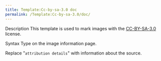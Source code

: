 ```yaml
---
title: Template:Cc-by-sa-3.0 doc
permalink: /Template:Cc-by-sa-3.0/doc/
---
```


Description
This template is used to mark images with the
[CC-BY-SA-3.0](http://creativecommons.org/licenses/by-sa/3.0/) license.

Syntax
Type on the image information page.

Replace "`attribution details`" with information about the source.

<includeonly></includeonly><noinclude></noinclude>

[](Category:Templates "wikilink")
[](Category:Template_documentation "wikilink")